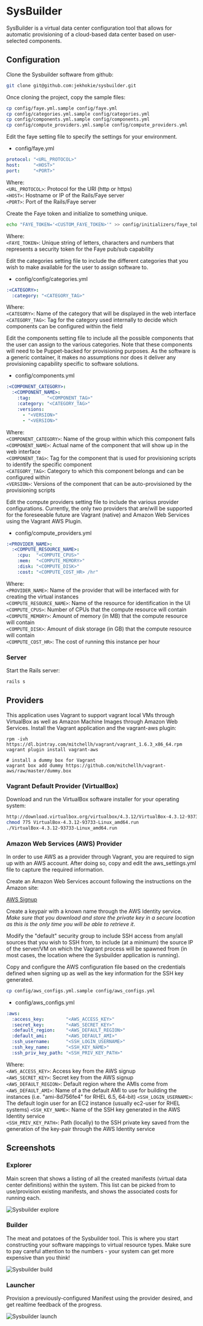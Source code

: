 # SysBuilder

SysBuilder is a virtual data center configuration tool that allows for automatic
provisioning of a cloud-based data center based on user-selected components.

## Configuration

Clone the Sysbuilder software from github:

```bash
git clone git@github.com:jekhokie/sysbuilder.git
```

Once cloning the project, copy the sample files:

```bash
cp config/faye.yml.sample config/faye.yml
cp config/categories.yml.sample config/categories.yml
cp config/components.yml.sample config/components.yml
cp config/compute_providers.yml.sample config/compute_providers.yml
```

Edit the faye setting file to specify the settings for your environment.

* config/faye.yml

```yml
protocol: "<URL_PROTOCOL>"
host:     "<HOST>"
port:     "<PORT>"
```

Where:<br/>
`<URL_PROTOCOL>`: Protocol for the URI (http or https)<br/>
`<HOST>`: Hostname or IP of the Rails/Faye server<br/>
`<PORT>`: Port of the Rails/Faye server

Create the Faye token and initialize to something unique.

```bash
echo "FAYE_TOKEN='<CUSTOM_FAYE_TOKEN>'" >> config/initializers/faye_token.rb
```

Where:<br/>
`<FAYE_TOKEN>`: Unique string of letters, characters and numbers that represents a security token for the Faye pub/sub capability

Edit the categories setting file to include the different categories that you wish to make available for the user to assign software to.

* config/config/categories.yml

```yml
:<CATEGORY>:
  :category: "<CATEGORY_TAG>"
```

Where:<br/>
`<CATEGORY>`: Name of the category that will be displayed in the web interface<br/>
`<CATEGORY_TAG>`: Tag for the category used internally to decide which components can
be configured within the <CATEGORY> field

Edit the components setting file to include all the possible components that the user can assign to the various categories. Note that these components will need to be Puppet-backed for provisioning purposes. As the software is a generic container, it makes no assumptions nor does it deliver any provisioning capability specific to software solutions.

* config/components.yml

```yml
:<COMPONENT_CATEGORY>:
  :<COMPONENT_NAME>:
    :tag:      "<COMPONENT_TAG>"
    :category: "<CATEGORY_TAG>"
    :versions:
      - "<VERSION>"
      - "<VERSION>"
```

Where:<br/>
`<COMPONENT_CATEGORY>`: Name of the group within which this component falls<br/>
`<COMPONENT_NAME>`: Actual name of the component that will show up in the web interface<br/>
`<COMPONENT_TAG>`: Tag for the component that is used for provisioning scripts to identify the specific component<br/>
`<CATEGORY_TAG>`: Category to which this component belongs and can be configured within<br/>
`<VERSION>`: Versions of the component that can be auto-provisioned by the provisioning scripts

Edit the compute providers setting file to include the various provider configurations. Currently, the only two providers that are/will be supported for the foreseeable future are Vagrant (native) and Amazon Web Services using the Vagrant AWS Plugin.

* config/compute_providers.yml

```yml
:<PROVIDER_NAME>:
  :<COMPUTE_RESOURCE_NAME>:
    :cpu:  "<COMPUTE_CPUS>"
    :mem:  "<COMPUTE_MEMORY>"
    :disk: "<COMPUTE_DISK>"
    :cost: "<COMPUTE_COST_HR> /hr"
```

Where:<br/>
`<PROVIDER_NAME>`: Name of the provider that will be interfaced with for creating the virtual instances<br/>
`<COMPUTE_RESOURCE_NAME>`: Name of the resource for identification in the UI<br/>
`<COMPUTE_CPUS>`: Number of CPUs that the compute resource will contain<br/>
`<COMPUTE_MEMORY>`: Amount of memory (in MB) that the compute resource will contain<br/>
`<COMPUTE_DISK>`: Amount of disk storage (in GB) that the compute resource will contain<br/>
`<COMPUTE_COST_HR>`: The cost of running this instance per hour

### Server

Start the Rails server:

```bash
rails s
```

## Providers

This application uses Vagrant to support vagrant local VMs through VirtualBox as well as Amazon Machine Images through Amazon Web Services. Install the Vagrant application and the vagrant-aws plugin:

```
rpm -ivh https://dl.bintray.com/mitchellh/vagrant/vagrant_1.6.3_x86_64.rpm
vagrant plugin install vagrant-aws

# install a dummy box for Vagrant
vagrant box add dummy https://github.com/mitchellh/vagrant-aws/raw/master/dummy.box
```

### Vagrant Default Provider (VirtualBox)

Download and run the VirtualBox software installer for your operating system:

```bash
http://download.virtualbox.org/virtualbox/4.3.12/VirtualBox-4.3.12-93733-Linux_amd64.run
chmod 775 VirtualBox-4.3.12-93733-Linux_amd64.run
./VirtualBox-4.3.12-93733-Linux_amd64.run
```

### Amazon Web Services (AWS) Provider

In order to use AWS as a provider through Vagrant, you are required to sign up with an AWS account. After doing so, copy and edit the aws_settings.yml file to capture the required information.

Create an Amazon Web Services account following the instructions on the Amazon site:

[AWS Signup](http://aws.amazon.com/free/ "Amazon Web Services")

Create a keypair with a known name through the AWS Identity service. *Make sure that you download and store the private key in a secure location as this is the only time you will be able to retrieve it*.

Modify the "default" security group to include SSH access from any/all sources that you wish to SSH from, to include (at a minimum) the source IP of the server/VM on which the Vagrant process will be spawned from (in most cases, the location where the Sysbuilder application is running).

Copy and configure the AWS configuration file based on the credentials defined when signing up as well as the key information for the SSH key generated.

```bash
cp config/aws_configs.yml.sample config/aws_configs.yml
```

* config/aws_configs.yml

```yml
:aws:
  :access_key:        "<AWS_ACCESS_KEY>"
  :secret_key:        "<AWS_SECRET_KEY>"
  :default_region:    "<AWS_DEFAULT_REGION>"
  :default_ami:       "<AWS_DEFAULT_AMI>"
  :ssh_username:      "<SSH_LOGIN_USERNAME>"
  :ssh_key_name:      "<SSH_KEY_NAME>"
  :ssh_priv_key_path: "<SSH_PRIV_KEY_PATH>"
```

Where:<br/>
`<AWS_ACCESS_KEY>`: Access key from the AWS signup<br/>
`<AWS_SECRET_KEY>`: Secret key from the AWS signup<br/>
`<AWS_DEFAULT_REGION>`: Default region where the AMIs come from
`<AWS_DEFAULT_AMI>`: Name of a the default AMI to use for building the instances (i.e. "ami-8d756fe4" for RHEL 6.5, 64-bit)
`<SSH_LOGIN_USERNAME>`: The default login user for an EC2 instance (usually ec2-user for RHEL systems)
`<SSH_KEY_NAME>`: Name of the SSH key generated in the AWS Identity service<br/>
`<SSH_PRIV_KEY_PATH>`: Path (locally) to the SSH private key saved from the generation of the key-pair through the AWS Identity service

## Screenshots

### Explorer

Main screen that shows a listing of all the created manifests (virtual data center definitions) within the system. This list can be picked from to use/provision existing manifests, and shows the associated costs for running each.

![Sysbuilder explore](img/explore.png "Manifest Explorer")

### Builder

The meat and potatoes of the Sysbuilder tool. This is where you start constructing your software mappings to virtual resource types. Make sure to pay careful attention to the numbers - your system can get more expensive than you think!

![Sysbuilder build](img/build.png "Manifest Builder")

### Launcher

Provision a previously-configured Manifest using the provider desired, and get realtime feedback of the progress.

![Sysbuilder launch](img/launch.png "Manifest Launcher")
